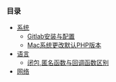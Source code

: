 ### 目录

* [系统]()
  * [Gitlab安装与配置](system/Gitlab安装与配置.md)
  * [Mac系统更改默认PHP版本](system/Mac系统更改默认PHP版本.md)
* [语言]()
  * [闭包,匿名函数与回调函数区别](language/闭包,匿名函数与回调函数区别.md)
* [网络]()